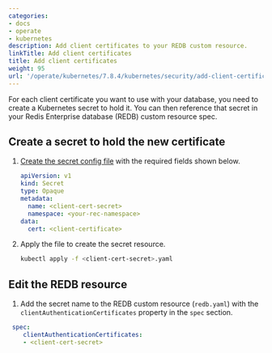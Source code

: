 ```yaml
---
categories:
- docs
- operate
- kubernetes
description: Add client certificates to your REDB custom resource.
linkTitle: Add client certificates
title: Add client certificates
weight: 95
url: '/operate/kubernetes/7.8.4/kubernetes/security/add-client-certificates/'
---
```


For each client certificate you want to use with your database, you need to create a Kubernetes secret to hold it. You can then reference that secret in your Redis Enterprise database (REDB) custom resource spec.

## Create a secret to hold the new certificate

1. [Create the secret config file](https://kubernetes.io/docs/tasks/configmap-secret/managing-secret-using-config-file/) with the required fields shown below.

    ```yaml
    apiVersion: v1
    kind: Secret
    type: Opaque
    metadata:
      name: <client-cert-secret>
      namespace: <your-rec-namespace>
    data:
      cert: <client-certificate>
    ```
  
1. Apply the file to create the secret resource.

    ```bash
    kubectl apply -f <client-cert-secret>.yaml
    ```

## Edit the REDB resource

1. Add the secret name to the REDB custom resource (`redb.yaml`) with the `clientAuthenticationCertificates` property in the `spec` section.

  ```yaml
   spec:
      clientAuthenticationCertificates:
      - <client-cert-secret>
  ```
